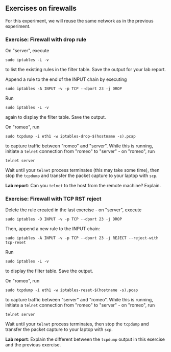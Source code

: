 ## Exercises on firewalls

For this experiment, we will reuse the same network as in the previous experiment.

### Exercise: Firewall with drop rule

On "server", execute 

```
sudo iptables -L -v
```

to list the existing rules in the filter table. Save the output for your lab report.

Append a rule to the end of the INPUT chain by executing

```
sudo iptables -A INPUT -v -p TCP --dport 23 -j DROP
```

Run

```
sudo iptables -L -v
```


again to display the filter table. Save the output.

On "romeo", run

```
sudo tcpdump -i eth1 -w iptables-drop-$(hostname -s).pcap
```

to capture traffic between "romeo" and "server". While this is running, initiate a `telnet` connection from "romeo" to "server" - on "romeo", run

```
telnet server
```

Wait until your `telnet` process terminates (this may take some time), then stop the `tcpdump` and transfer the packet capture to your laptop with `scp`.


**Lab report**: Can you `telnet` to the host from the remote machine? Explain.


### Exercise: Firewall with TCP RST reject

Delete the rule created in the last exercise - on "server", execute 

```
sudo iptables -D INPUT -v -p TCP --dport 23 -j DROP
```

Then, append a new rule to the INPUT chain: 

```
sudo iptables -A INPUT -v -p TCP --dport 23 -j REJECT --reject-with tcp-reset
```

Run

```
sudo iptables -L -v
```


to display the filter table. Save the output.

On "romeo", run

```
sudo tcpdump -i eth1 -w iptables-reset-$(hostname -s).pcap
```

to capture traffic between "server" and "romeo". While this is running, initiate a `telnet` connection from "romeo" to "server" - on "romeo", run

```
telnet server
```

Wait until your `telnet` process terminates, then stop the `tcpdump` and transfer the packet capture to your laptop with `scp`.


**Lab report**: Explain the different between the `tcpdump` output in this exercise and the previous exercise.
